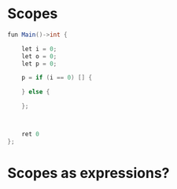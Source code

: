 # Scopes
```c#
fun Main()->int {

    let i = 0;
    let o = 0;
    let p = 0;

    p = if (i == 0) [] {

    } else {

    };



    ret 0
};
```

# Scopes as expressions?